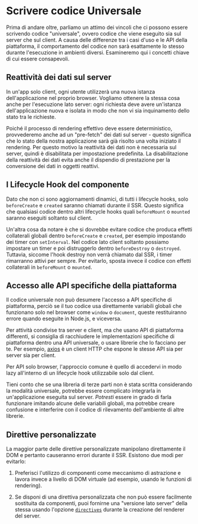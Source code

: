 # Scrivere codice Universale

Prima di andare oltre, parliamo un attimo dei vincoli che ci possono essere scrivendo codice "universale", ovvero codice che viene eseguito sia sul server che sul client. A causa delle differenze tra i casi d'uso e le API della piattaforma, il comportamento del codice non sarà esattamente lo stesso durante l'esecuzione in ambienti diversi. Esamineremo qui i concetti chiave di cui essere consapevoli.

## Reattività dei dati sul server

In un'app solo client, ogni utente utilizzerà una nuova istanza dell'applicazione nel proprio browser. Vogliamo ottenere la stessa cosa anche per l'esecuzione lato server: ogni richiesta deve avere un'istanza dell'applicazione nuova e isolata in modo che non vi sia inquinamento dello stato tra le richieste.

Poiché il processo di rendering effettivo deve essere deterministico, provvederemo anche ad un "pre-fetch" dei dati sul server - questo significa che lo stato della nostra applicazione sarà già risolto una volta iniziato il rendering. Per questo motivo la reattività dei dati non è necessaria sul server, quindi è disabilitata per impostazione predefinita. La disabilitazione della reattività dei dati evita anche il dispendio di prestazione per la conversione dei dati in oggetti reattivi.

## I Lifecycle Hook del componente

Dato che non ci sono aggiornamenti dinamici, di tutti i lifecycle hooks, solo `beforeCreate` e `created` saranno chiamati durante il SSR. Questo significa che qualsiasi codice dentro altri lifecycle hooks quali `beforeMount` o `mounted` saranno eseguiti soltanto sul client.

Un'altra cosa da notare è che si dovrebbe evitare codice che produca effetti collaterali globali dentro `beforeCreate` e `created`, per esempio impostando dei timer con `setInterval`. Nel codice lato client soltanto possiamo impostare un timer e poi distruggerlo dentro `beforeDestroy` o `destroyed`. Tuttavia, siccome l'hook destroy non verrà chiamato dal SSR, i timer rimarranno attivi per sempre. Per evitarlo, sposta invece il codice con effetti collaterali in `beforeMount` o `mounted`.

## Accesso alle API specifiche della piattaforma

Il codice universale non può desumere l'accesso a API specifiche di piattaforma, perciò se il tuo codice usa direttamente variabili globali che funzionano solo nel browser come `window` o `document`, queste restituiranno errore quando eseguite in  Node.js, e viceversa.

Per attività condivise tra server e client, ma che usano API di piattaforma differenti, si consiglia di racchiudere le implementazioni specifiche di piattaforma dentro una API universale, o usare librerie che lo facciano per te. Per esempio, [axios](https://github.com/axios/axios) è un client HTTP che espone le stesse API sia per server sia per client.

Per API solo browser, l'approccio comune è quello di accedervi in modo lazy all'interno di un lifecycle hook utilizzabile solo dal client.

Tieni conto che se una libreria di terze parti non è stata scritta considerando la modalità universale, potrebbe essere complicato integrarla in un'applicazione eseguita sul server. *Potresti* essere in grado di farla funzionare imitando alcune delle variabili globali, ma potrebbe creare confusione e interferire con il codice di rilevamento dell'ambiente di altre librerie.

## Direttive personalizzate

La maggior parte delle direttive personalizzate manipolano direttamente il DOM e pertanto causeranno errori durante il SSR. Esistono due modi per evitarlo:

1. Preferisci l'utilizzo di componenti come meccanismo di astrazione e lavora invece a livello di DOM virtuale (ad esempio, usando le funzioni di rendering).

2. Se disponi di una direttiva personalizzata che non può essere facilmente sostituita da componenti, puoi fornirne una "versione lato server" della stessa usando l'opzione [`directives`](../api/#directives) durante la creazione del renderer del server.
